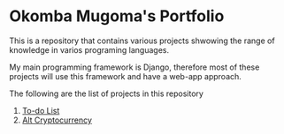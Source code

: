 # Okomba Mugoma's Portfolio
This is a repository that contains various projects shwowing the range of knowledge in varios programing languages.

My main programming framework is Django, therefore most of these projects will use this framework and have a web-app approach.

The following are the list of projects in this repository

1. [To-do List](https://github.com/mugoma/portfolio/tree/main/to_do_list)
2. [Alt Cryptocurrency](https://github.com/mugoma/portfolio/tree/main/alt_cryptocurrency)
